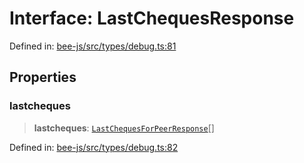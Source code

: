 # Interface: LastChequesResponse

Defined in: [bee-js/src/types/debug.ts:81](https://github.com/ethersphere/bee-js/blob/3abbe2b1b264d6b586511a56e93badb2236bd09d/src/types/debug.ts#L81)

## Properties

### lastcheques

> **lastcheques**: [`LastChequesForPeerResponse`](LastChequesForPeerResponse.md)[]

Defined in: [bee-js/src/types/debug.ts:82](https://github.com/ethersphere/bee-js/blob/3abbe2b1b264d6b586511a56e93badb2236bd09d/src/types/debug.ts#L82)
